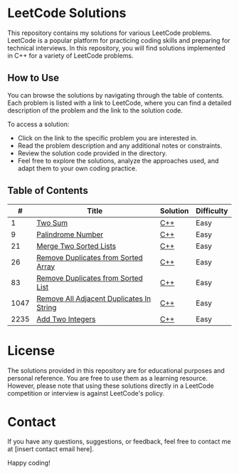 # LeetCode Solutions 

This repository contains my solutions for various LeetCode problems. LeetCode is a popular platform for practicing coding skills and preparing for technical interviews. In this repository, you will find solutions implemented in C++ for a variety of LeetCode problems.

 ## How to Use
You can browse the solutions by navigating through the table of contents. Each problem is listed with a link to LeetCode, where you can find a detailed description of the problem and the link to the solution code.

To access a solution:
- Click on the link to the specific problem you are interested in.
- Read the problem description and any additional notes or constraints.
- Review the solution code provided in the directory.
- Feel free to explore the solutions, analyze the approaches used, and adapt them to your own coding practice.

## Table of Contents 

| # | Title | Solution | Difficulty |
|---| ----- | -------- | ---------- |
|1|[Two Sum](https://leetcode.com/problems/two-sum/)| [C++](LeetCode1.cpp) |Easy|
|9|[Palindrome Number](https://leetcode.com/problems/palindrome-number/)| [C++](LeetCode9.cpp) |Easy|
|21|[Merge Two Sorted Lists](https://leetcode.com/problems/merge-two-sorted-lists/)| [C++](LeetCode21.cpp) |Easy|
|26|[Remove Duplicates from Sorted Array](https://leetcode.com/problems/remove-duplicates-from-sorted-array/)| [C++](LeetCode26.cpp) |Easy|
|83|[Remove Duplicates from Sorted List](https://leetcode.com/problems/remove-duplicates-from-sorted-list/)| [C++](LeetCode83.cpp) |Easy|
|1047|[Remove All Adjacent Duplicates In String](https://leetcode.com/problems/remove-all-adjacent-duplicates-in-string/)| [C++](LeetCode1047.cpp) |Easy|
|2235|[Add Two Integers](https://leetcode.com/problems/add-two-integers/)| [C++](LeetCode2235.cpp) |Easy|


# License
The solutions provided in this repository are for educational purposes and personal reference. You are free to use them as a learning resource. However, please note that using these solutions directly in a LeetCode competition or interview is against LeetCode's policy.

# Contact
If you have any questions, suggestions, or feedback, feel free to contact me at [insert contact email here].

Happy coding!
